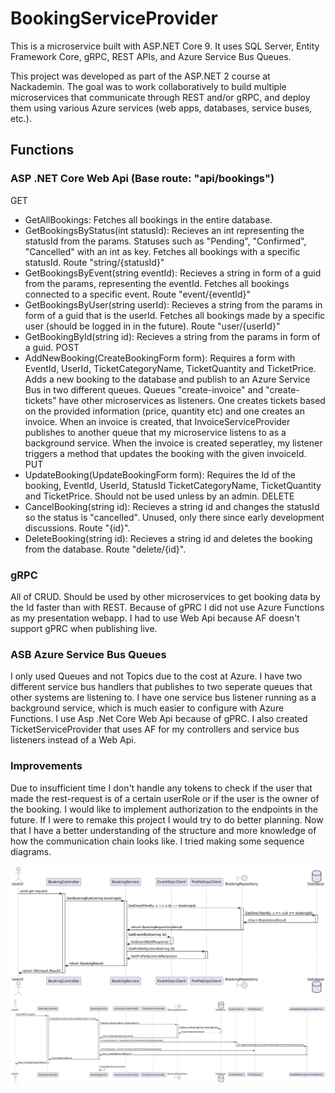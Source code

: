 # BookingServiceProvider
This is a microservice built with ASP.NET Core 9.
It uses SQL Server, Entity Framework Core, gRPC, REST APIs, and Azure Service Bus Queues.

This project was developed as part of the ASP.NET 2 course at Nackademin.
The goal was to work collaboratively to build multiple microservices that communicate through REST and/or gRPC, and deploy them using various Azure services (web apps, databases, service buses, etc.).

## Functions
### ASP .NET Core Web Api (Base route: "api/bookings")
GET
  - GetAllBookings: Fetches all bookings in the entire database.
  - GetBookingsByStatus(int statusId): Recieves an int representing the statusId from the params. Statuses such as "Pending", "Confirmed", "Cancelled" with an int as key. Fetches all bookings with a specific statusId. Route "string/{statusId}"
  - GetBookingsByEvent(string eventId): Recieves a string in form of a guid from the params, representing the eventId. Fetches all bookings connected to a specific event. Route "event/{eventId}" 
  - GetBookingsByUser(string userId): Recieves a string from the params in form of a guid that is the userId. Fetches all bookings made by a specific user (should be logged in in the future). Route "user/{userId}"
  - GetBookingById(string id): Recieves a string from the params in form of a guid.
 POST
  - AddNewBooking(CreateBookingForm form): Requires a form with EventId, UserId, TicketCategoryName, TicketQuantity and TicketPrice. Adds a new booking to the database and publish to an Azure Service Bus in two different queues. Queues "create-invoice" and "create-tickets" have other microservices as listeners. One creates tickets based on the provided information (price, quantity etc) and one creates an invoice. When an invoice is created, that InvoiceServiceProvider publishes to another queue that my microservice listens to as a background service. When the invoice is created seperatley, my listener triggers a method that updates the booking with the given invoiceId.
PUT
  - UpdateBooking(UpdateBookingForm form): Requires the Id of the booking, EventId, UserId, StatusId TicketCategoryName, TicketQuantity and TicketPrice. Should not be used unless by an admin.
DELETE
  - CancelBooking(string id): Recieves a string id and changes the statusId so the status is "cancelled". Unused, only there since early development discussions. Route "{id}".
  - DeleteBooking(string id): Recieves a string id and deletes the booking from the database. Route "delete/{id}".

### gRPC
All of CRUD. Should be used by other microservices to get booking data by the Id faster than with REST. Because of gPRC I did not use Azure Functions as my presentation webapp. I had to use Web Api because AF doesn't support gPRC when publishing live. 

### ASB Azure Service Bus Queues
I only used Queues and not Topics due to the cost at Azure. I have two different service bus handlers that publishes to two seperate queues that other systems are listening to. I have one service bus listener running as a background service, which is much easier to configure with Azure Functions. I use Asp .Net Core Web Api because of gPRC. I also created TicketServiceProvider that uses AF for my controllers and service bus listeners instead of a Web Api. 

### Improvements
Due to insufficient time I don't handle any tokens to check if the user that made the rest-request is of a certain userRole or if the user is the owner of the booking. I would like to implement authorization to the endpoints in the future. If I were to remake this project I would try to do better planning. Now that I have a better understanding of the structure and more knowledge of how the communication chain looks like. I tried making some sequence diagrams.


![Sequence diagram Get One Booking](getOneBooking-diagram.png)
![Sequence diagram Create Booking](createBooking-diagram.png)
